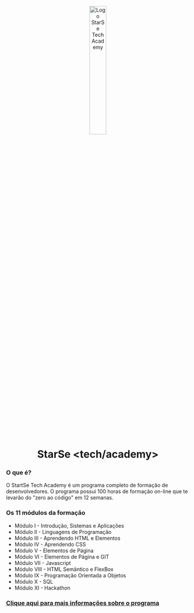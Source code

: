 <div align="center">
  <img src="https://user-images.githubusercontent.com/99208505/167872020-344925cf-cd4b-4c48-864d-0951e792cc72.png" width="30%" alt="Logo StarSe Tech Academy">

  # StarSe <tech/academy>
</div>

<div>
  
  ### O que é?
  <p>O StartSe Tech Academy é um programa completo de formação de desenvolvedores. O programa possui 100 horas de formação on-line que te levarão do "zero ao código" em 12 semanas.</p>
  
  ### Os 11 módulos da formação
  <ul>
    <li>Módulo I - Introdução, Sistemas e Aplicações</li>
    <li>Módulo II - Linguagens de Programação</li>
    <li>Módulo III - Aprendendo HTML e Elementos</li>
    <li>Módulo IV - Aprendendo CSS</li>
    <li>Módulo V - Elementos de Página</li>
    <li>Módulo VI - Elementos de Página e GIT</li>
    <li>Módulo VII - Javascript</li>
    <li>Módulo VIII - HTML Semântico e FlexBox</li>
    <li>Módulo IX - Programação Orientada a Objetos</li>
    <li>Módulo X - SQL</li>
    <li>Módulo XI - Hackathon</li>
  </ul>
  
  ### [Clique aqui para mais informações sobre o programa](https://www.startse.com/techacademy/)
</div>